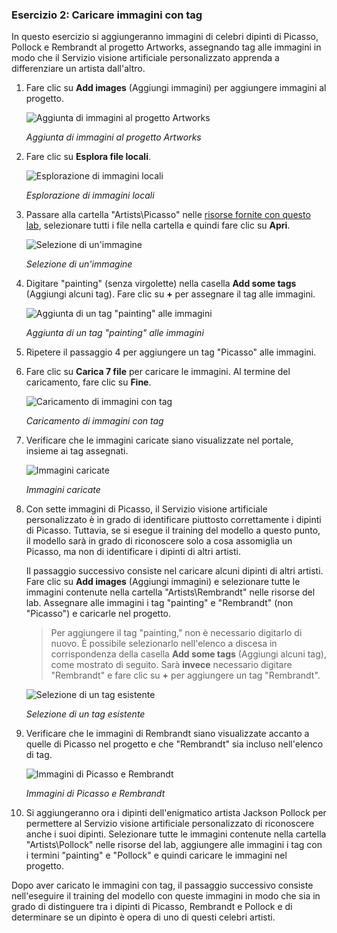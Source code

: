 ### <a name="exercise-2-upload-tagged-images"></a>Esercizio 2: Caricare immagini con tag

In questo esercizio si aggiungeranno immagini di celebri dipinti di Picasso, Pollock e Rembrandt al progetto Artworks, assegnando tag alle immagini in modo che il Servizio visione artificiale personalizzato apprenda a differenziare un artista dall'altro.
  
1. Fare clic su **Add images** (Aggiungi immagini) per aggiungere immagini al progetto.

    ![Aggiunta di immagini al progetto Artworks](../images/portal-click-add-images.png)

    _Aggiunta di immagini al progetto Artworks_ 
 
1. Fare clic su **Esplora file locali**.

    ![Esplorazione di immagini locali](../images/portal-click-browse-local-files.png)

    _Esplorazione di immagini locali_ 
 
1. Passare alla cartella "Artists\Picasso" nelle [risorse fornite con questo lab](https://a4r.blob.core.windows.net/public/cvs-resources.zip), selezionare tutti i file nella cartella e quindi fare clic su **Apri**.

    ![Selezione di un'immagine](../images/fe-browse-picasso-01.png)

    _Selezione di un'immagine_ 
 
1. Digitare "painting" (senza virgolette) nella casella **Add some tags** (Aggiungi alcuni tag). Fare clic su **+** per assegnare il tag alle immagini.

    ![Aggiunta di un tag "painting" alle immagini](../images/portal-add-tags-01.png)

    _Aggiunta di un tag "painting" alle immagini_ 

1. Ripetere il passaggio 4 per aggiungere un tag "Picasso" alle immagini.

1. Fare clic su **Carica 7 file** per caricare le immagini. Al termine del caricamento, fare clic su **Fine**.

    ![Caricamento di immagini con tag](../images/upload-picasso-images.png)

    _Caricamento di immagini con tag_ 

1. Verificare che le immagini caricate siano visualizzate nel portale, insieme ai tag assegnati.

    ![Immagini caricate](../images/portal-tagged-01.png)

    _Immagini caricate_ 

1. Con sette immagini di Picasso, il Servizio visione artificiale personalizzato è in grado di identificare piuttosto correttamente i dipinti di Picasso. Tuttavia, se si esegue il training del modello a questo punto, il modello sarà in grado di riconoscere solo a cosa assomiglia un Picasso, ma non di identificare i dipinti di altri artisti.

    Il passaggio successivo consiste nel caricare alcuni dipinti di altri artisti. Fare clic su **Add images** (Aggiungi immagini) e selezionare tutte le immagini contenute nella cartella "Artists\Rembrandt" nelle risorse del lab. Assegnare alle immagini i tag "painting" e "Rembrandt" (non "Picasso") e caricarle nel progetto.

    > Per aggiungere il tag "painting," non è necessario digitarlo di nuovo. È possibile selezionarlo nell'elenco a discesa in corrispondenza della casella **Add some tags** (Aggiungi alcuni tag), come mostrato di seguito. Sarà **invece** necessario digitare "Rembrandt" e fare clic su **+** per aggiungere un tag "Rembrandt".

    ![Selezione di un tag esistente](../images/select-painting-tag.png)

    _Selezione di un tag esistente_ 

1. Verificare che le immagini di Rembrandt siano visualizzate accanto a quelle di Picasso nel progetto e che "Rembrandt" sia incluso nell'elenco di tag.

    ![Immagini di Picasso e Rembrandt](../images/portal-tagged-02.png)

    _Immagini di Picasso e Rembrandt_ 

1. Si aggiungeranno ora i dipinti dell'enigmatico artista Jackson Pollock per permettere al Servizio visione artificiale personalizzato di riconoscere anche i suoi dipinti. Selezionare tutte le immagini contenute nella cartella "Artists\Pollock" nelle risorse del lab, aggiungere alle immagini i tag con i termini "painting" e "Pollock" e quindi caricare le immagini nel progetto.

Dopo aver caricato le immagini con tag, il passaggio successivo consiste nell'eseguire il training del modello con queste immagini in modo che sia in grado di distinguere tra i dipinti di Picasso, Rembrandt e Pollock e di determinare se un dipinto è opera di uno di questi celebri artisti.